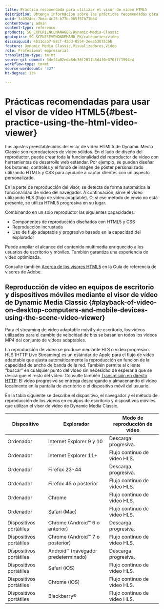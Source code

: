 ```yaml
---
title: Práctica recomendada para utilizar el visor de vídeo HTML5
description: Obtenga información sobre las prácticas recomendadas para utilizar el visor de vídeo HTML5.
uuid: 3c8924dc-7bea-4c25-b77b-005f57b71b64
contentOwner: admin
content-type: reference
products: SG_EXPERIENCEMANAGER/Dynamic-Media-Classic
geptopics: SG_SCENESEVENONDEMAND_PK/categories/video
discoiquuid: 4b11cab7-88cf-42dd-8554-2eea530753bb
feature: Dynamic Media Classic,Visualizadores,Vídeo
role: Profesional empresarial
translation-type: tm+mt
source-git-commit: 3def4a02eda8dc36f2811b3d4f0e870fff1994e4
workflow-type: tm+mt
source-wordcount: '427'
ht-degree: 13%

---
```



# Prácticas recomendadas para usar el visor de vídeo HTML5{#best-practice-using-the-html-video-viewer}

Los ajustes preestablecidos del visor de vídeo HTML5 de Dynamic Media Classic son reproductores de vídeo sólidos. En el lado de diseño del reproductor, puede crear toda la funcionalidad del reproductor de vídeo con herramientas de desarrollo web estándar. Por ejemplo, se pueden diseñar los botones, controles y el fondo de imagen de póster personalizado utilizando HTML5 y CSS para ayudarle a captar clientes con un aspecto personalizado.

En la parte de reproducción del visor, se detecta de forma automática la funcionalidad de vídeo del navegador. A continuación, sirve el vídeo utilizando HLS (flujo de vídeo adaptable). O, si ese método de envío no está presente, se utiliza HTML5 progresiva en su lugar.

Combinando en un solo reproductor las siguientes capacidades:

* Componentes de reproducción diseñados con HTML5 y CSS
* Reproducción incrustada
* Uso de flujo adaptable y progresivo basado en la capacidad del explorador

Puede ampliar el alcance del contenido multimedia enriquecido a los usuarios de escritorio y móviles. También garantiza una experiencia de vídeo optimizada.

Consulte también [Acerca de los visores HTML5](https://experienceleague.adobe.com/docs/dynamic-media-developer-resources/library/viewers-for-aem-assets-only/c-html5-aem-asset-viewers.html?lang=en#viewers-for-aem-assets-only) en la Guía de referencia de visores de Adobe.

## Reproducción de vídeo en equipos de escritorio y dispositivos móviles mediante el visor de vídeo de Dynamic Media Classic {#playback-of-video-on-desktop-computers-and-mobile-devices-using-the-scene-video-viewer}

Para el streaming de vídeo adaptable móvil y de escritorio, los vídeos utilizados para el cambio de velocidad de bits se basan en todos los vídeos MP4 del conjunto de vídeos adaptables.

La reproducción de vídeo se produce mediante HLS o vídeo progresivo. HLS (HTTP Live Streaming) es un estándar de Apple para el flujo de vídeo adaptable que ajusta automáticamente la reproducción en función de la capacidad de ancho de banda de la red. También permite al cliente &quot;buscar&quot; en cualquier punto del vídeo sin necesidad de esperar a que se descargue el resto del vídeo. Consulte también [Transmisión en directo HTTP](https://developer.apple.com/streaming/). El vídeo progresivo se entrega descargando y almacenando el vídeo localmente en la pantalla de escritorio o el dispositivo móvil del usuario.

En la tabla siguiente se describe el dispositivo, el navegador y el método de reproducción de los vídeos en equipos de escritorio y dispositivos móviles que utilizan el visor de vídeo de Dynamic Media Classic.

| Dispositivo | Explorador | Modo de reproducción de vídeo |
|--- |--- |--- |
| Ordenador | Internet Explorer 9 y 10 | Descarga progresiva. |
| Ordenador | Internet Explorer 11+ | Flujo continuo de vídeo HLS. |
| Ordenador | Firefox 23-44 | Descarga progresiva. |
| Ordenador | Firefox 45 o posterior | Flujo continuo de vídeo HLS. |
| Ordenador | Chrome | Flujo continuo de vídeo HLS. |
| Ordenador | Safari (Mac) | Flujo continuo de vídeo HLS. |
| Dispositivos portátiles | Chrome (Android™ 6 o anterior) | Descarga progresiva. |
| Dispositivos portátiles | Chrome (Android™ 7 o posterior) | Flujo continuo de vídeo HLS. |
| Dispositivos portátiles | Android™ (navegador predeterminado) | Descarga progresiva. |
| Dispositivos portátiles | Safari (iOS) | Flujo continuo de vídeo HLS. |
| Dispositivos portátiles | Chrome (iOS) | Flujo continuo de vídeo HLS. |
| Dispositivos portátiles | Blackberry® | Flujo continuo de vídeo HLS. |
